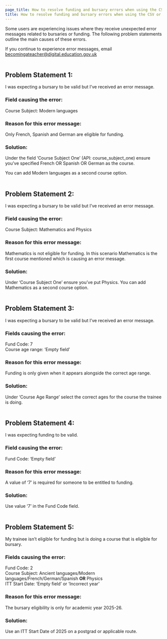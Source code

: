 ```yaml
---
page_title: How to resolve funding and bursary errors when using the CSV or API
title: How to resolve funding and bursary errors when using the CSV or API
---
```


Some users are experiencing issues where they receive unexpected error messages related to bursaries or funding. The following problem statements outline the main causes of these errors.

If you continue to experience error messages, email
<a class='govuk-link' href="mailto:becomingateacher@digital.education.gov.uk">becomingateacher@digital.education.gov.uk</a>
<br/>
<br/>

## Problem Statement 1:
I was expecting a bursary to be valid but I’ve received an error message.

### Field causing the error:
Course Subject: Modern languages

### Reason for this error message:
Only French, Spanish and German are eligible for funding.

### Solution:
Under the field ‘Course Subject One’ (API: course_subject_one) ensure you’ve
specified French OR Spanish OR German as the course.

You can add Modern languages as a second course option.
<br/>
<br/>

## Problem Statement 2:

I was expecting a bursary to be valid but I’ve received an error message.

### Field causing the error:
Course Subject: Mathematics and Physics

### Reason for this error message:
Mathematics is not eligible for funding. In this scenario Mathematics is the
first course mentioned which is causing an error message.

### Solution:
Under ‘Course Subject One’ ensure you’ve put Physics.
You can add Mathematics as a second course option.
<br/>
<br/>

## Problem Statement 3:

I was expecting a bursary to be valid but I’ve received an error message.

### Fields causing the error:
Fund Code: 7<br/>
Course age range: ‘Empty field’

### Reason for this error message:
Funding is only given when it appears alongside the correct age range.

### Solution:
Under ‘Course Age Range’ select the correct ages for the course the trainee is doing.
<br/>
<br/>

## Problem Statement 4:

I was expecting funding to be valid.

### Field causing the error:
Fund Code: ‘Empty field’

### Reason for this error message:
A value of ‘7’ is required for someone to be entitled to funding.

### Solution:
Use value ‘7’ in the Fund Code field.
<br/>
<br/>

## Problem Statement 5:

My trainee isn’t eligible for funding but is doing a course that is eligible for bursary.

### Fields causing the error:

Fund Code: 2<br/>
Course Subject: Ancient languages/Modern languages/French/German/Spanish <b>OR</b> Physics<br/>
ITT Start Date: ‘Empty field’ or ‘Incorrect year’

### Reason for this error message:
The bursary eligibility is only for academic year 2025-26.

### Solution:
Use an ITT Start Date of 2025 on a postgrad or applicable route.
